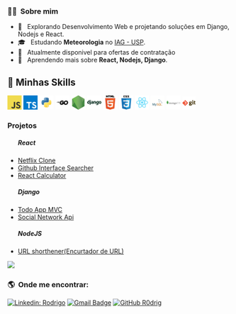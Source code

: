 <h3> 👨‍💻 &nbsp;Sobre mim </h3>

- 🤔 &nbsp; Explorando Desenvolvimento Web e projetando soluções em Django, Nodejs e React.
- 🎓 &nbsp; Estudando **Meteorologia** no <a href="https://iag.usp.br">IAG - USP</a>.
- 💼 &nbsp; Atualmente disponivel para ofertas de contratação
- 🌱 &nbsp; Aprendendo mais sobre **React, Nodejs, Django**.

## 🚀 Minhas Skills


<code><img height="32" src="https://raw.githubusercontent.com/github/explore/80688e429a7d4ef2fca1e82350fe8e3517d3494d/topics/javascript/javascript.png" alt="Javascript"/></code>
<code><img height="32" src="https://raw.githubusercontent.com/github/explore/80688e429a7d4ef2fca1e82350fe8e3517d3494d/topics/typescript/typescript.png" alt="Typescript"/></code>
<code><img height="32" src="https://raw.githubusercontent.com/github/explore/80688e429a7d4ef2fca1e82350fe8e3517d3494d/topics/python/python.png" alt="Python"/></code>
<code><img height="32" src="https://raw.githubusercontent.com/github/explore/80688e429a7d4ef2fca1e82350fe8e3517d3494d/topics/go/go.png" alt="GO"/></code>
<code><img height="32" src="https://raw.githubusercontent.com/github/explore/80688e429a7d4ef2fca1e82350fe8e3517d3494d/topics/nodejs/nodejs.png" alt="Nodejs"/></code>
<code><img height="32" src="https://raw.githubusercontent.com/github/explore/80688e429a7d4ef2fca1e82350fe8e3517d3494d/topics/django/django.png" alt="Django"/></code>
<code><img height="32" src="https://raw.githubusercontent.com/github/explore/80688e429a7d4ef2fca1e82350fe8e3517d3494d/topics/html/html.png" alt="HTML5"/></code>
<code><img height="32" src="https://raw.githubusercontent.com/github/explore/80688e429a7d4ef2fca1e82350fe8e3517d3494d/topics/css/css.png" alt="CSS"/></code>
<code><img height="32" src="https://raw.githubusercontent.com/github/explore/80688e429a7d4ef2fca1e82350fe8e3517d3494d/topics/react/react.png" alt="React"/></code>
<code><img height="32" src="https://raw.githubusercontent.com/github/explore/80688e429a7d4ef2fca1e82350fe8e3517d3494d/topics/mysql/mysql.png" alt="MySQL"/></code>
<code><img height="32" src="https://raw.githubusercontent.com/github/explore/80688e429a7d4ef2fca1e82350fe8e3517d3494d/topics/mongodb/mongodb.png" alt="MongoDB"/></code>
<code><img height="30" src="https://raw.githubusercontent.com/github/explore/80688e429a7d4ef2fca1e82350fe8e3517d3494d/topics/git/git.png"></code>
<h3>Projetos</h3>
<ul>
  <h5>React</h5>
  <li><a href="https://github.com/R0drig/Netflix-UI-Clone">Netflix Clone</a></li>
  <li><a href="https://github.com/R0drig/Github-searcher-react">Github Interface Searcher</a></li>
  <li><a href="https://github.com/R0drig/Calculator-React">React Calculator</a></li>
  
  <h5>Django</h5>
  <li><a href="https://github.com/R0drig/todo-django">Todo App MVC</a></li>
  <li><a href="https://github.com/R0drig/Social-net-api-django">Social Network Api</a></li>
  
  <h5>NodeJS</h5>
  <li><a href="https://github.com/R0drig/Url-Short-node">URL shorthener(Encurtador de URL)</a></li>
</ul>

<a href="https://github.com/R0drig">
  <img height="180em" src="https://github-readme-stats.vercel.app/api?username=R0drig&theme=gruvbox" />
</a>

<br/>

<h3> 🌎  &nbsp;Onde me encontrar: </h3> 

[![Linkedin: Rodrigo](https://img.shields.io/badge/-rodrigo-blue?style=flat-square&logo=Linkedin&logoColor=white&link=https://www.linkedin.com/in/rodrigo-dos-reis-paulino-oliveira/)](https://www.linkedin.com/in/rodrigo-dos-reis-paulino-oliveira/)
[![Gmail Badge](https://img.shields.io/badge/-rdosreispaulino@gmail.com-006bed?style=flat-square&logo=Gmail&logoColor=white&link=mailto:rdosreispaulino@gmai.com)](mailto:rdosreispaulino@gmail.com)
[![GitHub R0drig]( https://img.shields.io/github/followers/R0drig?label=follow&style=social)](https://github.com/R0drig)
